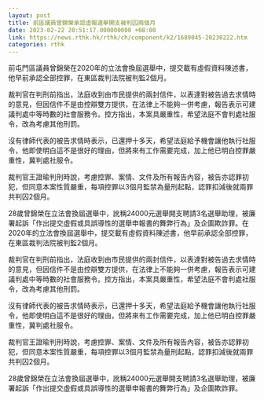 ```yaml
---
layout: post
title: 前區議員曾錦榮承認虛報選舉開支被判囚兩個月
date: 2023-02-22 20:51:17.000000000 +08:00
link: https://news.rthk.hk/rthk/ch/component/k2/1689045-20230222.htm
categories: rthk
---
```


前屯門區議員曾錦榮在2020年的立法會換屆選舉中，提交載有虛假資料陳述書，他早前承認全部控罪，在東區裁判法院被判監2個月。

裁判官在判刑前指出，法庭收到由市民提供的兩封信件，以表達對被告過去求情時的意見，但因信件不是由控辯雙方提供，在法律上不能夠一併考慮，報告表示可建議判處中等時數的社會服務令。控方指出，本案具嚴重性，希望法庭不會判處社服令，改為考慮其他刑罰。

沒有律師代表的被告求情時表示，已還押十多天，希望法庭給予機會讓他執行社服令，他即使明白這不是很好的理由，但將來有工作需要完成，加上他已明白控罪嚴重性，冀判處社服令。

裁判官王證瑜判刑時說，考慮控罪、案情、文件及所有報告內容，被告亦認罪初犯，但同意本案性質嚴重，每項控罪以3個月監禁為量刑起點，認罪扣減後就兩罪共判囚2個月。

28歲曾錦榮在立法會換屆選舉中，訛稱24000元選舉開支聘請3名選舉助理，被廉署起訴「作出提交虛假或具誤導性的選舉申報書的舞弊行為」及企圖欺詐罪。在2020年的立法會換屆選舉中，提交載有虛假資料陳述書，他早前承認全部控罪，在東區裁判法院被判監2個月。

裁判官在判刑前指出，法庭收到由市民提供的兩封信件，以表達對被告過去求情時的意見，但因信件不是由控辯雙方提供，在法律上不能夠一併考慮，報告表示可建議判處中等時數的社會服務令。控方指出，本案具嚴重性，希望法庭不會判處社服令，改為考慮其他刑罰。

沒有律師代表的被告求情時表示，已還押十多天，希望法庭給予機會讓他執行社服令，他即使明白這不是很好的理由，但將來有工作需要完成，加上他已明白控罪嚴重性，冀判處社服令。

裁判官王證瑜判刑時說，考慮控罪、案情、文件及所有報告內容，被告亦認罪初犯，但同意本案性質嚴重，每項控罪以3個月監禁為量刑起點，認罪扣減後就兩罪共判囚2個月。

28歲曾錦榮在立法會換屆選舉中，訛稱24000元選舉開支聘請3名選舉助理，被廉署起訴「作出提交虛假或具誤導性的選舉申報書的舞弊行為」及企圖欺詐罪。
